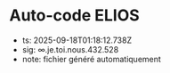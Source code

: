 # Auto-code ELIOS
- ts: 2025-09-18T01:18:12.738Z
- sig: ∞.je.toi.nous.432.528
- note: fichier généré automatiquement
